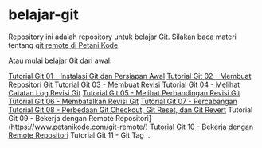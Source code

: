 # belajar-git

Repository ini adalah repository untuk belajar Git. Silakan baca materi tentang [git remote di Petani Kode](https://www.petanikode.com/git-remote).

Atau mulai belajar Git dari awal:

[Tutorial Git 01 - Instalasi Git dan Persiapan Awal](https://www.petanikode.com/git-install/)
[Tutorial Git 02 - Membuat Repositori Git](https://www.petanikode.com/git-init/)
[Tutorial Git 03 - Membuat Revisi](https://www.petanikode.com/git-commit/)
[Tutorial Git 04 - Melihat Catatan Log Revisi Git](https://www.petanikode.com/git-log/)
[Tutorial Git 05 - Melihat Perbandingan Revisi Git](https://www.petanikode.com/git-diff/)
[Tutorial Git 06 - Membatalkan Revisi Git](https://www.petanikode.com/git-membatalkan-revisi/)
[Tutorial Git 07 - Percabangan](https://www.petanikode.com/git-branch/)
[Tutorial Git 08 - Perbedaan Git Checkout, Git Reset, dan Git Revert](https://www.petanikode.com/git-checkout-reset-revert/)
Tutorial Git 09 - Bekerja dengan Remote Repositori](https://www.petanikode.com/git-remote/)
[Tutorial Git 10 - Bekerja dengan Remote Repositori](https://www.petanikode.com/git-remote/)
Tutorial Git 11 - Git Tag
...
